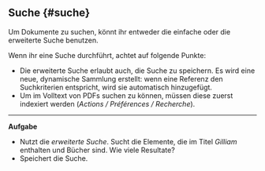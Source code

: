 ## Suche {#suche}

Um Dokumente zu suchen, könnt ihr entweder die einfache oder die erweiterte Suche benutzen.

Wenn ihr eine Suche durchführt, achtet auf folgende Punkte:

* Die erweiterte Suche erlaubt auch, die Suche zu speichern. Es wird eine neue, dynamische Sammlung erstellt: wenn eine Referenz den Suchkriterien entspricht, wird sie automatisch hinzugefügt.
* Um im Volltext von PDFs suchen zu können, müssen diese zuerst indexiert werden \(_Actions / Préférences / Recherche_\).

---

**Aufgabe**

* Nutzt die _erweiterte Suche_. Sucht die Elemente, die im Titel _Gilliam_ enthalten und Bücher sind. Wie viele Resultate?
* Speichert die Suche.



